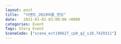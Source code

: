 ```yaml
---
layout: post
title:  "이벤트_2019여름_엔딩"
date:   2021-01-01 03:00:00 +0000
categories: Event
Tags: Story Event
SceneCode: ["scene_evt190627_cp0_q2_s10,7429311"]
---
```

